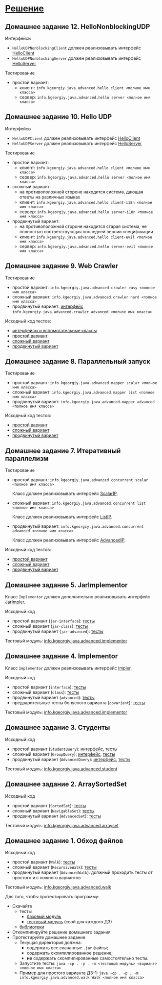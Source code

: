 # [Решение](https://github.com/NelosG/ITMO-KT/tree/master/Java%20HW/SecondYear/java-advanced/java-solutions/info/kgeorgiy/ja/pushkarev)


## Домашнее задание 12. HelloNonblockingUDP

Интерфейсы

 * `HelloUDPNonblockingClient` должен реализовывать интерфейс
    [HelloClient](modules/info.kgeorgiy.java.advanced.hello/info/kgeorgiy/java/advanced/hello/HelloClient.java)
 * `HelloUDPNonblockingServer` должен реализовывать интерфейс
    [HelloServer](modules/info.kgeorgiy.java.advanced.hello/info/kgeorgiy/java/advanced/hello/HelloServer.java)

Тестирование

 * простой вариант:
    * клиент:
        ```info.kgeorgiy.java.advanced.hello client <полное имя класса>```
    * сервер:
        ```info.kgeorgiy.java.advanced.hello server <полное имя класса>```



## Домашнее задание 10. Hello UDP

Интерфейсы

 * `HelloUDPClient` должен реализовывать интерфейс
    [HelloClient](modules/info.kgeorgiy.java.advanced.hello/info/kgeorgiy/java/advanced/hello/HelloClient.java)
 * `HelloUDPServer` должен реализовывать интерфейс
    [HelloServer](modules/info.kgeorgiy.java.advanced.hello/info/kgeorgiy/java/advanced/hello/HelloServer.java)

Тестирование

 * простой вариант:
    * клиент:
        ```info.kgeorgiy.java.advanced.hello client <полное имя класса>```
    * сервер:
        ```info.kgeorgiy.java.advanced.hello server <полное имя класса>```
 * сложный вариант:
    * на противоположной стороне находится система, дающая ответы на различных языках
    * клиент:
        ```info.kgeorgiy.java.advanced.hello client-i18n <полное имя класса>```
    * сервер:
        ```info.kgeorgiy.java.advanced.hello server-i18n <полное имя класса>```
 * продвинутый вариант:
    * на противоположной стороне находится старая система,
      не полностью соответствующая последней версии спецификации
    * клиент:
        ```info.kgeorgiy.java.advanced.hello client-evil <полное имя класса>```
    * сервер:
        ```info.kgeorgiy.java.advanced.hello server-evil <полное имя класса>```


## Домашнее задание 9. Web Crawler

Тестирование

 * простой вариант:
    ```info.kgeorgiy.java.advanced.crawler easy <полное имя класса>```
 * сложный вариант:
    ```info.kgeorgiy.java.advanced.crawler hard <полное имя класса>```
 * продвинутый вариант: [интерфейс](modules/info.kgeorgiy.java.advanced.crawler/info/kgeorgiy/java/advanced/crawler/AdvancedCrawler.java)
    ```info.kgeorgiy.java.advanced.crawler advanced <полное имя класса>```

Исходный код тестов:

* [интерфейсы и вспомогательные классы](modules/info.kgeorgiy.java.advanced.crawler/info/kgeorgiy/java/advanced/crawler/)
* [простой вариант](modules/info.kgeorgiy.java.advanced.crawler/info/kgeorgiy/java/advanced/crawler/EasyCrawlerTest.java)
* [сложный вариант](modules/info.kgeorgiy.java.advanced.crawler/info/kgeorgiy/java/advanced/crawler/HardCrawlerTest.java)
* [продвинутый вариант](modules/info.kgeorgiy.java.advanced.crawler/info/kgeorgiy/java/advanced/crawler/AdvancedCrawlerTest.java)


## Домашнее задание 8. Параллельный запуск

Тестирование

 * простой вариант:
    ```info.kgeorgiy.java.advanced.mapper scalar <полное имя класса>```
 * сложный вариант:
    ```info.kgeorgiy.java.advanced.mapper list <полное имя класса>```
 * продвинутый вариант:
    ```info.kgeorgiy.java.advanced.mapper advanced <полное имя класса>```

Исходный код тестов:

* [простой вариант](modules/info.kgeorgiy.java.advanced.mapper/info/kgeorgiy/java/advanced/mapper/ScalarMapperTest.java)
* [сложный вариант](modules/info.kgeorgiy.java.advanced.mapper/info/kgeorgiy/java/advanced/mapper/ListMapperTest.java)
* [продвинутый вариант](modules/info.kgeorgiy.java.advanced.mapper/info/kgeorgiy/java/advanced/mapper/AdvancedMapperTest.java)


## Домашнее задание 7. Итеративный параллелизм

Тестирование

 * простой вариант:
   ```info.kgeorgiy.java.advanced.concurrent scalar <полное имя класса>```

   Класс должен реализовывать интерфейс
   [ScalarIP](modules/info.kgeorgiy.java.advanced.concurrent/info/kgeorgiy/java/advanced/concurrent/ScalarIP.java).

 * сложный вариант:
   ```info.kgeorgiy.java.advanced.concurrent list <полное имя класса>```

   Класс должен реализовывать интерфейс
   [ListIP](modules/info.kgeorgiy.java.advanced.concurrent/info/kgeorgiy/java/advanced/concurrent/ListIP.java).

 * продвинутый вариант:
   ```info.kgeorgiy.java.advanced.concurrent advanced <полное имя класса>```

   Класс должен реализовывать интерфейс
   [AdvancedIP](modules/info.kgeorgiy.java.advanced.concurrent/info/kgeorgiy/java/advanced/concurrent/AdvancedIP.java).

Исходный код тестов:

* [простой вариант](modules/info.kgeorgiy.java.advanced.concurrent/info/kgeorgiy/java/advanced/concurrent/ScalarIPTest.java)
* [сложный вариант](modules/info.kgeorgiy.java.advanced.concurrent/info/kgeorgiy/java/advanced/concurrent/ListIPTest.java)
* [продвинутый вариант](modules/info.kgeorgiy.java.advanced.concurrent/info/kgeorgiy/java/advanced/concurrent/AdvancedIPTest.java)


## Домашнее задание 5. JarImplementor

Класс `Implementor` должен дополнительно реализовывать интерфейс
[JarImpler](modules/info.kgeorgiy.java.advanced.implementor/info/kgeorgiy/java/advanced/implementor/JarImpler.java).

Исходный код

 * простой вариант (`jar-interface`):
    [тесты](modules/info.kgeorgiy.java.advanced.implementor/info/kgeorgiy/java/advanced/implementor/InterfaceJarImplementorTest.java)
 * сложный вариант (`jar-class`):
    [тесты](modules/info.kgeorgiy.java.advanced.implementor/info/kgeorgiy/java/advanced/implementor/ClassJarImplementorTest.java)
 * продвинутый вариант (`jar-advanced`):
    [тесты](modules/info.kgeorgiy.java.advanced.implementor/info/kgeorgiy/java/advanced/implementor/AdvancedJarImplementorTest.java)

Тестовый модуль: [info.kgeorgiy.java.advanced.implementor](artifacts/info.kgeorgiy.java.advanced.implementor.jar)


## Домашнее задание 4. Implementor

Класс `Implementor` должен реализовывать интерфейс
[Impler](modules/info.kgeorgiy.java.advanced.implementor/info/kgeorgiy/java/advanced/implementor/Impler.java).

Исходный код

 * простой вариант (`interface`): 
    [тесты](modules/info.kgeorgiy.java.advanced.implementor/info/kgeorgiy/java/advanced/implementor/InterfaceImplementorTest.java)
 * сложный вариант (`class`):
    [тесты](modules/info.kgeorgiy.java.advanced.implementor/info/kgeorgiy/java/advanced/implementor/ClassImplementorTest.java)
 * продвинутый вариант (`advanced`):
    [тесты](modules/info.kgeorgiy.java.advanced.implementor/info/kgeorgiy/java/advanced/implementor/AdvancedImplementorTest.java)
 * предварительные тесты бонусного варианта (`covariant`):
    [тесты](modules/info.kgeorgiy.java.advanced.implementor/info/kgeorgiy/java/advanced/implementor/AdvancedImplementorTest.java)

Тестовый модуль: [info.kgeorgiy.java.advanced.implementor](artifacts/info.kgeorgiy.java.advanced.implementor.jar)


## Домашнее задание 3. Студенты

Исходный код

 * простой вариант (`StudentQuery`):
    [интерфейс](modules/info.kgeorgiy.java.advanced.student/info/kgeorgiy/java/advanced/student/StudentQuery.java),
    [тесты](modules/info.kgeorgiy.java.advanced.student/info/kgeorgiy/java/advanced/student/StudentQueryTest.java)
 * сложный вариант (`GroupQuery`):
    [интерфейс](modules/info.kgeorgiy.java.advanced.student/info/kgeorgiy/java/advanced/student/GroupQuery.java),
    [тесты](modules/info.kgeorgiy.java.advanced.student/info/kgeorgiy/java/advanced/student/GroupQueryTest.java)
 * продвинутый вариант (`AdvancedQuery`):
    [интерфейс](modules/info.kgeorgiy.java.advanced.student/info/kgeorgiy/java/advanced/student/AdvancedQuery.java),
    [тесты](modules/info.kgeorgiy.java.advanced.student/info/kgeorgiy/java/advanced/student/AdvancedQueryTest.java)

Тестовый модуль: [info.kgeorgiy.java.advanced.student](artifacts/info.kgeorgiy.java.advanced.student.jar)


## Домашнее задание 2. ArraySortedSet

Исходный код

 * простой вариант (`SortedSet`): 
    [тесты](modules/info.kgeorgiy.java.advanced.arrayset/info/kgeorgiy/java/advanced/arrayset/SortedSetTest.java)
 * сложный вариант (`NavigableSet`): 
    [тесты](modules/info.kgeorgiy.java.advanced.arrayset/info/kgeorgiy/java/advanced/arrayset/NavigableSetTest.java)
 * продвинутый вариант (`AdvancedSet`): 
    [тесты](modules/info.kgeorgiy.java.advanced.arrayset/info/kgeorgiy/java/advanced/arrayset/AdvancedSetTest.java)

Тестовый модуль: [info.kgeorgiy.java.advanced.arrayset](artifacts/info.kgeorgiy.java.advanced.arrayset.jar)


## Домашнее задание 1. Обход файлов

Исходный код

 * простой вариант (`Walk`):
    [тесты](modules/info.kgeorgiy.java.advanced.walk/info/kgeorgiy/java/advanced/walk/WalkTest.java)
 * сложный вариант (`RecursiveWalk`):
    [тесты](modules/info.kgeorgiy.java.advanced.walk/info/kgeorgiy/java/advanced/walk/RecursiveWalkTest.java)
 * продвинутый вариант (`AdvancedWalk`):
    должный проходить тесты от простого и с ложного вариантов

Тестовый модуль: [info.kgeorgiy.java.advanced.walk](artifacts/info.kgeorgiy.java.advanced.walk.jar)

Для того, чтобы протестировать программу:

 * Скачайте
    * тесты
        * [базовый модуль](artifacts/info.kgeorgiy.java.advanced.base.jar)
        * [тестовый модуль](artifacts/info.kgeorgiy.java.advanced.walk.jar) (свой для каждого ДЗ)
    * [библиотеки](lib)
 * Откомпилируйте решение домашнего задания
 * Протестируйте домашнее задание
    * Текущая директория должна:
       * содержать все скачанные `.jar` файлы;
       * содержать скомпилированное решение;
       * __не__ содержать скомпилированные самостоятельно тесты.
    * Запустите тесты:
        `java -cp . -p . -m <тестовый модуль> <вариант> <полное имя класса>`
    * Пример для простого варианта ДЗ-1:
        `java -cp . -p . -m info.kgeorgiy.java.advanced.walk Walk <полное имя класса>`
